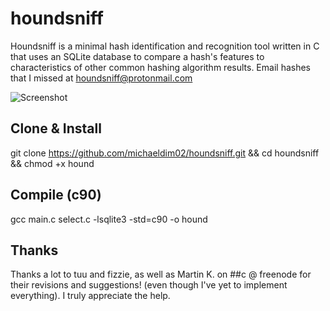 # houndsniff
Houndsniff is a minimal hash identification and recognition tool written in C that uses an SQLite database to compare a hash's features to characteristics of other common hashing algorithm results. Email hashes that I missed at houndsniff@protonmail.com

![Screenshot](https://1.bp.blogspot.com/-NoLj1A28LTk/X25thDwJ2hI/AAAAAAAA8HU/l219Zr9vgCEZlY-GnsDK2VCbBQk6Um_QACLcBGAsYHQ/s16000/hound.png)

Clone & Install
----
git clone https://github.com/michaeldim02/houndsniff.git && cd houndsniff && chmod +x hound

Compile (c90)
----
gcc main.c select.c -lsqlite3 -std=c90 -o hound

Thanks
----
Thanks a lot to tuu and fizzie, as well as Martin K. on ##c @ freenode for their revisions and suggestions! (even though I've yet to implement everything). I truly appreciate the help.

